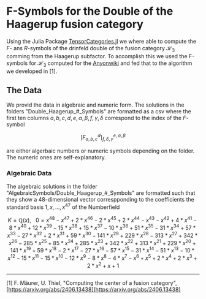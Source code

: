 # F-Symbols for the Double of the Haagerup fusion category

Using the Julia Package [TensorCategories.jl](https://github.com/fabianmaeurer/TensorCategories.jl) we where able to compute the $F$- ans $R$-symbols of the drinfeld double of the fusion category $\mathcal H_3$ comming from the Haagerup subfactor. 
To accomplish this we used the F-symbols for $\mathcal H_3$ computed for the [Anyonwiki](https://anyonwiki.github.io) and fed that to the algorithm we developed in [1].

## The Data
We provid the data in algebraic and numeric form. The solutions in the folders "Double_Haagerup_#_Symbols" are formatted as a csv where the first ten columns $a,b,c,d,e,\alpha,\beta,f,\gamma,\delta$ correspond to the index of the $F$-symbol 
```math 
\left[F_{a,b,c}^d\right]_{f, \delta,\gamma}^{e,\alpha, \beta}
```
are either algerbaic numbers or numeric symbols depending on the folder. The numeric ones are self-explanatory.

### Algebraic Data
The algebraic solutions in the folder "AlgebraicSymbols/Double_Haagerup_#_Symbols" are formatted such that they show a 48-dimensional vector correspponding to the coefficients the standard basis $1,x,...,x^47$ of the Numberfield 
```math
K = \mathbb Q(x), ~~~ 0 = x^48 - x^47 + 2*x^46 - 2*x^45 + 2*x^44 - x^43 - x^42 + 4*x^41 - 8*x^40 + 12*x^39 - 15*x^38 + 15*x^37 - 10*x^36 + 51*x^35 - 31*x^34 + 57*x^33 - 27*x^32 + 2*x^31 + 59*x^30 - 141*x^29 + 229*x^28 - 313*x^27 + 342*x^26 - 285*x^25 + 85*x^24 + 285*x^23 + 342*x^22 + 313*x^21 + 229*x^20 + 141*x^19 + 59*x^18 - 2*x^17 - 27*x^16 - 57*x^15 - 31*x^14 - 51*x^13 - 10*x^12 - 15*x^11 - 15*x^10 - 12*x^9 - 8*x^8 - 4*x^7 - x^6 + x^5 + 2*x^4 + 2*x^3 + 2*x^2 + x + 1
```



---
[1] F. Mäurer, U. Thiel, "Computing the center of a fusion category", [https://arxiv.org/abs/2406.13438](https://arxiv.org/abs/2406.13438)
